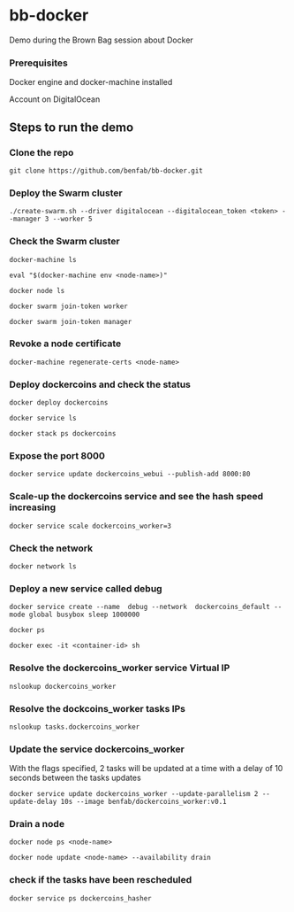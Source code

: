 # bb-docker
Demo during the Brown Bag session about Docker

### Prerequisites

Docker engine and docker-machine installed

Account on DigitalOcean

## Steps to run the demo

### Clone the repo
`git clone https://github.com/benfab/bb-docker.git`

### Deploy the Swarm cluster
`./create-swarm.sh --driver digitalocean --digitalocean_token <token> --manager 3 --worker 5`

### Check the Swarm cluster

`docker-machine ls`

`eval "$(docker-machine env <node-name>)"`

`docker node ls`

`docker swarm join-token worker`

`docker swarm join-token manager`

### Revoke a node certificate
`docker-machine regenerate-certs <node-name>`

### Deploy dockercoins and check the status

`docker deploy dockercoins`

`docker service ls`

`docker stack ps dockercoins`


### Expose the port 8000

`docker service update dockercoins_webui --publish-add 8000:80`

### Scale-up the dockercoins service and see the hash speed increasing

`docker service scale dockercoins_worker=3`

### Check the network

`docker network ls`

### Deploy a new service called debug  

`docker service create --name  debug --network  dockercoins_default --mode global busybox sleep 1000000`

`docker ps`

`docker exec -it <container-id> sh`

### Resolve the dockercoins_worker service Virtual IP

`nslookup dockercoins_worker`

### Resolve the dockcoins_worker tasks IPs

`nslookup tasks.dockercoins_worker`

### Update the service dockercoins_worker  

With the flags specified, 2 tasks will be updated at a time with a delay of 10 seconds between the tasks updates

`docker service update dockercoins_worker --update-parallelism 2 --update-delay 10s --image benfab/dockercoins_worker:v0.1`

### Drain a node  

`docker node ps <node-name>`

`docker node update <node-name> --availability drain`

### check if the tasks have been rescheduled

`docker service ps dockercoins_hasher`







